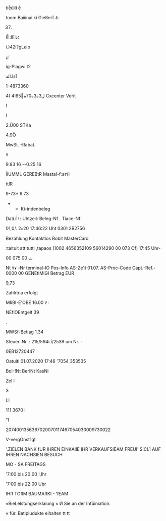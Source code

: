 tíễúilĩ  ề

toom  Baiiinai  ki
GießeiT،ti

37.

 ؛ذاآاا:ااًا

i.)42i?gLeip

¿؛

ig-Plagwi t2

آةا.اله

1-4873360

4( ل3ة3ه70ة65ًا4 Cxcenter  Verit

ا

 ا

2.Ũ00  STKa

4.9Ö

MwSt.  -Rabat.

٧

9.93  16
--0.25  16

ÍIUMML
GEREBtR  Masta!-f:a٢(l

ttlR

9-73*
9.73

*  *  Ki-indenbeleg

Dati.iÌ١:
Uhtzeil:
Beleg-Nf .
Tiace-Nf'.

01,0/. 2๐20
17:46:22  Uht
0301
2Β2756

Bezahlung
Kontaktlos
Bobit  MasterCard

؛taituit att tutti ,tapaos  (1002
4656352109
56014290
00  073  Of)
17:45  Uhr-

00 075 00 ت

Nt
٧٧ -Nr
terminal-IO
Pos-Info
AS-Ze1t  01.07.
AS-Proc-Code
Capt.-Ref.-  0000
00  GENEtlMIGI
Betrag  EUR

9,73

Zahlrtna  erfolgt

ΜΙίΒΙ-Ε'ΟΒΕ
16.00  ۶٠

NEflOEntgelt
39

.

MWSf-Betiag
1.34

Steuer. Nr.  : 215/594ί.ΐ/2539
um  Nr.  :

0ΕΒ12720447

Oatuiti
01.07.2020  17:46  '7054  353535

Bo!-!Nt  BerlNt  KasNi

Zel l

3

ا:ا

111
ا
3670

"I

2074001356367020070117467054030009730022

V-vergOnst1gt

'.ZIELEN  BANK  fUR  IHREN  EINKAIIE
IHR  VERKAUFSIEAM  FREUl'  SICl.1  AUF
IHREN  NACHSIEN  BESUCH

MO  -  SA
FREITAGS

'7:00  bis  20:00  !,Ihr

'7:00  bis  22:00  Ubr

IHR  TOflM  BAUMARKI  -  1ΈΑΜ

«BieLelstungserklaiung
«
Й  Sie  an  der  Infüiniation.

«
für.  Batipiudukte  eihalten  tt
tt

